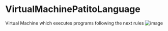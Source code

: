 # VirtualMachinePatitoLanguage

Virtual Machine which executes programs following the next rules
![image](https://github.com/AndreaPineiro/VirtualMachinePatitoLanguage/assets/58478323/af7f4173-03f2-4c74-8da2-a031f2f0a742)
